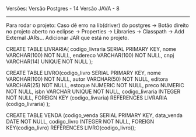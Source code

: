 Versões:
Versão Postgres - 14
Versão JAVA - 8

---------------------
Para rodar o projeto:
Caso dê erro na lib(driver) do postgres -> Botão direito no projeto aberto no eclipse -> Properties -> Libraries -> Classpath -> Add External JARs...
Adicionar JAR que está no projeto.


CREATE TABLE LIVRARIA(
	codigo_livraria SERIAL PRIMARY KEY,
	nome VARCHAR(100) NOT NULL,
	endereco VARCHAR(100) NOT NULL,
	cnpj VARCHAR(14) UNIQUE NOT NULL 
);

CREATE TABLE LIVRO(codigo_livro SERIAL PRIMARY KEY,
		nome VARCHAR(100) NOT NULL,
		autor VARCHAR(50) NOT NULL,
		editora VARCHAR(25) NOT NULL,
		estoque NUMERIC NOT NULL,
		preco NUMERIC NOT NULL,
		isbn VARCHAR UNIQUE NOT NULL,
		codigo_livraria INTEGER NOT NULL,
	FOREIGN KEY (codigo_livraria) REFERENCES LIVRARIA (codigo_livraria)
);

CREATE TABLE VENDA (codigo_venda SERIAL PRIMARY KEY, 
		data_venda DATE NOT NULL, 
		codigo_livro INTEGER NOT NULL, 
		FOREIGN KEY(codigo_livro) REFERENCES LIVRO(codigo_livro));
